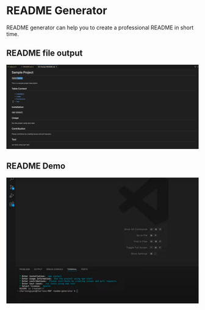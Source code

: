 # README Generator
README generator can help you to create a professional README in short time.

## README file output
![README output file](README-output.png)

## README Demo
[![Play to watch](image.png)](https://youtu.be/nX_sJz4Z68s)